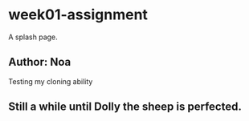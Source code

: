 # week01-assignment
A splash page.

## Author: Noa

Testing my cloning ability

## Still a while until Dolly the sheep is perfected.
